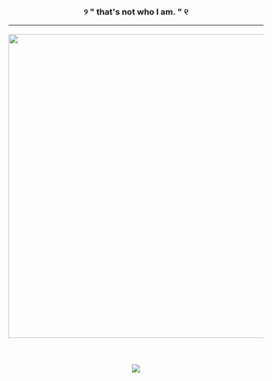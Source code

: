 </br>
<h3 align="center">          
୨ " that's not who I am. " ୧   
      <hr class="solid">
<p align="center">
      <img height=600 src="https://files.catbox.moe/wxudxq.png">
    </p>
      
<br> <p align="center">![](https://komarev.com/ghpvc/?username=cerr-berus&label=✦&color=blue)</p>
